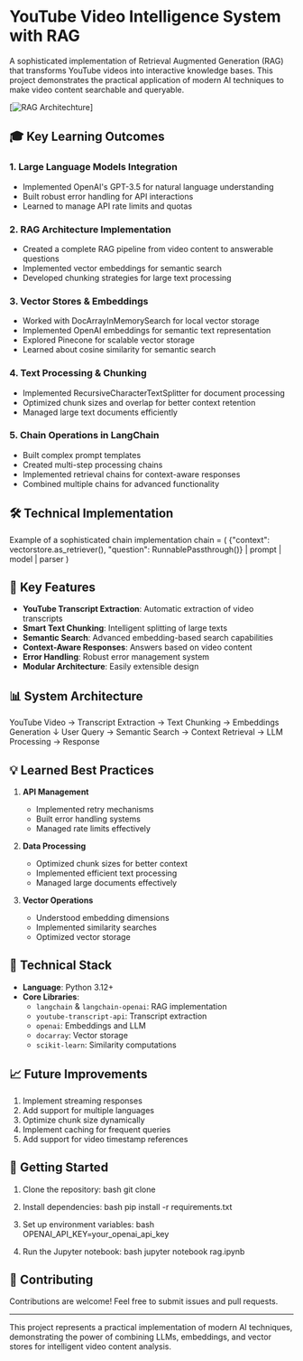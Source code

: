 # YouTube Video Intelligence System with RAG

A sophisticated implementation of Retrieval Augmented Generation (RAG) that transforms YouTube videos into interactive knowledge bases. This project demonstrates the practical application of modern AI techniques to make video content searchable and queryable.

[![RAG Architechture](/Users/kiranbele/Downloads/rag-architecture.png)]
## 🎓 Key Learning Outcomes

### 1. Large Language Models Integration
- Implemented OpenAI's GPT-3.5 for natural language understanding
- Built robust error handling for API interactions
- Learned to manage API rate limits and quotas

### 2. RAG Architecture Implementation
- Created a complete RAG pipeline from video content to answerable questions
- Implemented vector embeddings for semantic search
- Developed chunking strategies for large text processing

### 3. Vector Stores & Embeddings
- Worked with DocArrayInMemorySearch for local vector storage
- Implemented OpenAI embeddings for semantic text representation
- Explored Pinecone for scalable vector storage
- Learned about cosine similarity for semantic search

### 4. Text Processing & Chunking
- Implemented RecursiveCharacterTextSplitter for document processing
- Optimized chunk sizes and overlap for better context retention
- Managed large text documents efficiently

### 5. Chain Operations in LangChain
- Built complex prompt templates
- Created multi-step processing chains
- Implemented retrieval chains for context-aware responses
- Combined multiple chains for advanced functionality

## 🛠️ Technical Implementation
Example of a sophisticated chain implementation
chain = (
{"context": vectorstore.as_retriever(), "question": RunnablePassthrough()}
| prompt
| model
| parser
)

## 🚀 Key Features

- **YouTube Transcript Extraction**: Automatic extraction of video transcripts
- **Smart Text Chunking**: Intelligent splitting of large texts
- **Semantic Search**: Advanced embedding-based search capabilities
- **Context-Aware Responses**: Answers based on video content
- **Error Handling**: Robust error management system
- **Modular Architecture**: Easily extensible design

## 📊 System Architecture
YouTube Video → Transcript Extraction → Text Chunking → Embeddings Generation
↓
User Query → Semantic Search → Context Retrieval → LLM Processing → Response

## 💡 Learned Best Practices

1. **API Management**
   - Implemented retry mechanisms
   - Built error handling systems
   - Managed rate limits effectively

2. **Data Processing**
   - Optimized chunk sizes for better context
   - Implemented efficient text processing
   - Managed large documents effectively

3. **Vector Operations**
   - Understood embedding dimensions
   - Implemented similarity searches
   - Optimized vector storage

## 🔧 Technical Stack

- **Language**: Python 3.12+
- **Core Libraries**:
  - `langchain` & `langchain-openai`: RAG implementation
  - `youtube-transcript-api`: Transcript extraction
  - `openai`: Embeddings and LLM
  - `docarray`: Vector storage
  - `scikit-learn`: Similarity computations

## 📈 Future Improvements

1. Implement streaming responses
2. Add support for multiple languages
3. Optimize chunk size dynamically
4. Implement caching for frequent queries
5. Add support for video timestamp references

## 🚀 Getting Started

1. Clone the repository:
bash
git clone <your-repo-url>

2. Install dependencies:
bash
pip install -r requirements.txt

3. Set up environment variables:
bash
OPENAI_API_KEY=your_openai_api_key

4. Run the Jupyter notebook:
bash
jupyter notebook rag.ipynb

## 🤝 Contributing

Contributions are welcome! Feel free to submit issues and pull requests.

---

This project represents a practical implementation of modern AI techniques, demonstrating the power of combining LLMs, embeddings, and vector stores for intelligent video content analysis.